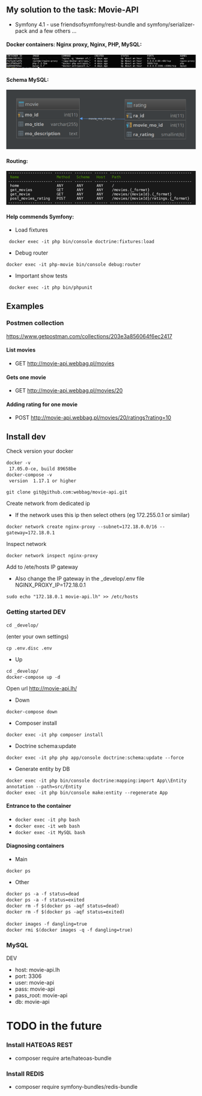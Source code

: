 ## My solution to the task: Movie-API

* Symfony 4.1 - use friendsofsymfony/rest-bundle and symfony/serializer-pack and a few others ...

#### Docker containers: Nginx proxy, Nginx, PHP, MySQL:
![Alt text](https://github.com/webbag/movie-api/blob/master/_develop/docker-ps.png?raw=true "Docker containers")

#### Schema MySQL:
![Alt text](https://github.com/webbag/movie-api/blob/master/_develop/movie-api.png?raw=true "Model DB")

#### Routing:
![Alt text](https://github.com/webbag/movie-api/blob/master/_develop/routing.png?raw=true "Model DB")

#### Help commends Symfony: 

* Load fixtures
``` 
 docker exec -it php bin/console doctrine:fixtures:load
``` 

* Debug router
``` 
docker exec -it php-movie bin/console debug:router
``` 

* Important show tests
``` 
 docker exec -it php bin/phpunit
``` 

## Examples

### Postmen collection
https://www.getpostman.com/collections/203e3a856064f6ec2417

#### List movies 
* GET  http://movie-api.webbag.pl/movies

#### Gets one movie
* GET  http://movie-api.webbag.pl/movies/20 

#### Adding rating for one movie
* POST http://movie-api.webbag.pl/movies/20/ratings?rating=10



## Install dev
Check version your docker
```
docker -v
 17.05.0-ce, build 89658be
docker-compose -v
 version  1.17.1 or higher
```
```
git clone git@github.com:webbag/movie-api.git
``` 

Create network from dedicated ip
* If the network uses this ip then select others (eg 172.255.0.1 or similar)
``` 
docker network create nginx-proxy --subnet=172.18.0.0/16 --gateway=172.18.0.1
```
Inspect network
``` 
docker network inspect nginx-proxy
```
Add to /ete/hosts IP gateway
* Also change the IP gateway in the _develop/.env file NGINX_PROXY_IP=172.18.0.1 
``` 
sudo echo "172.18.0.1 movie-api.lh" >> /etc/hosts
```

### Getting started DEV
```
cd _develop/ 
```
(enter your own settings)
```
cp .env.disc .env 
```

* Up
```
cd _develop/ 
docker-compose up -d
```
Open url 
http://movie-api.lh/ 

* Down
```
docker-compose down
```

* Composer install

```
docker exec -it php composer install
```

* Doctrine schema:update 

```
docker exec -it php php app/console doctrine:schema:update --force
```
    
* Generate entity by DB
``` 
docker exec -it php bin/console doctrine:mapping:import App\\Entity annotation --path=src/Entity
docker exec -it php bin/console make:entity --regenerate App
``` 

#### Entrance to the container
*  ```docker exec -it php bash ```
*  ```docker exec -it web bash ```
*  ```docker exec -it MySQL bash ```
 
#### Diagnosing containers

* Main 
``` 
docker ps
``` 

* Other
``` 
docker ps -a -f status=dead
docker ps -a -f status=exited
docker rm -f $(docker ps -aqf status=dead)
docker rm -f $(docker ps -aqf status=exited)

docker images -f dangling=true
docker rmi $(docker images -q -f dangling=true)
``` 

### MySQL

DEV
* host:       movie-api.lh
* port:       3306
* user:       movie-api
* pass:       movie-api
* pass_root:  movie-api
* db:         movie-api


# TODO in the future

### Install HATEOAS REST
* composer require arte/hateoas-bundle 

### Install REDIS
* composer require symfony-bundles/redis-bundle
